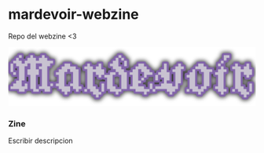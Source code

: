 # mardevoir-webzine
Repo del webzine &lt;3

![mardevoir](assets/mardevoir-titulo.png)

### Zine

Escribir descripcion